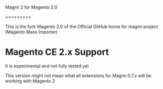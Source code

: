 Magmi 2 for Magento 2.0

=========

This is the fork Magento 2.0 of the Official GitHub home for magmi  project (Magento Mass Importer)


Magento CE 2.x Support
===================================

It is experimental and not fully tested yet

This version might not mean what all extensions for Magmi 0.7.x will be working with Magento 2